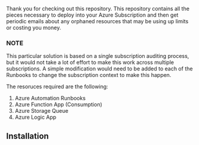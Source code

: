 Thank you for checking out this repository. This repository contains all the pieces necessary to deploy into your Azure Subscription and then get periodic emails about any
orphaned resources that may be using up limits or costing you money. 

### NOTE 
This particular solution is based on a single subscription auditing process, but it would not take a lot of effort to make this work across multiple subscriptions.
A simple modification would need to be added to each of the Runbooks to change the subscription context to make this happen.

The resoruces required are the following:

1. Azure Automation Runbooks
2. Azure Function App (Consumption)
3. Azure Storage Queue
4. Azure Logic App

## Installation

